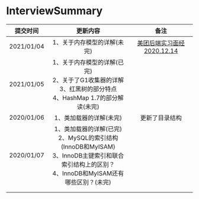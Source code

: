 # InterviewSummary
|  提交时间  |                           更新内容                           |                             备注                             |
| :--------: | :----------------------------------------------------------: | :----------------------------------------------------------: |
| 2021/01/04 |                 1、关于内存模型的详解(未完)                  | [美团后端实习面经2020.12.14](https://www.nowcoder.com/discuss/579134) |
| 2021/01/05 | 1、关于内存模型的详解(已完)<br/>2、关于了G1收集器的详解<br/>3、红黑树的部分特点<br/>4、HashMap  1.7的部分解读(未完) |                                                              |
| 2020/01/06 |                   1、类加载器的详解(未完)                    |                        更新了目录结构                        |
| 2020/01/07 | 1、类加载器的详解(已完)<br/>2、MySQL的索引结构(InnoDB和MyISAM)<br/>3、InnoDB主键索引和联合索引结构上的区别？<br/>4、InnoDB和MyISAM还有哪些区别？(未完) |                                                              |
|            |                                                              |                                                              |
|            |                                                              |                                                              |

